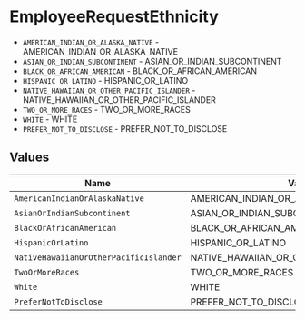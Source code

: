 # EmployeeRequestEthnicity

* `AMERICAN_INDIAN_OR_ALASKA_NATIVE` - AMERICAN_INDIAN_OR_ALASKA_NATIVE
* `ASIAN_OR_INDIAN_SUBCONTINENT` - ASIAN_OR_INDIAN_SUBCONTINENT
* `BLACK_OR_AFRICAN_AMERICAN` - BLACK_OR_AFRICAN_AMERICAN
* `HISPANIC_OR_LATINO` - HISPANIC_OR_LATINO
* `NATIVE_HAWAIIAN_OR_OTHER_PACIFIC_ISLANDER` - NATIVE_HAWAIIAN_OR_OTHER_PACIFIC_ISLANDER
* `TWO_OR_MORE_RACES` - TWO_OR_MORE_RACES
* `WHITE` - WHITE
* `PREFER_NOT_TO_DISCLOSE` - PREFER_NOT_TO_DISCLOSE


## Values

| Name                                      | Value                                     |
| ----------------------------------------- | ----------------------------------------- |
| `AmericanIndianOrAlaskaNative`            | AMERICAN_INDIAN_OR_ALASKA_NATIVE          |
| `AsianOrIndianSubcontinent`               | ASIAN_OR_INDIAN_SUBCONTINENT              |
| `BlackOrAfricanAmerican`                  | BLACK_OR_AFRICAN_AMERICAN                 |
| `HispanicOrLatino`                        | HISPANIC_OR_LATINO                        |
| `NativeHawaiianOrOtherPacificIslander`    | NATIVE_HAWAIIAN_OR_OTHER_PACIFIC_ISLANDER |
| `TwoOrMoreRaces`                          | TWO_OR_MORE_RACES                         |
| `White`                                   | WHITE                                     |
| `PreferNotToDisclose`                     | PREFER_NOT_TO_DISCLOSE                    |
